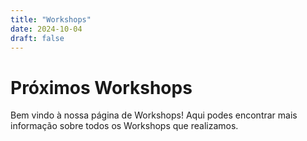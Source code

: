 ```yaml
---
title: "Workshops"
date: 2024-10-04
draft: false
---
```


# Próximos Workshops

Bem vindo à nossa página de Workshops! Aqui podes encontrar mais informação sobre todos os Workshops que realizamos.
